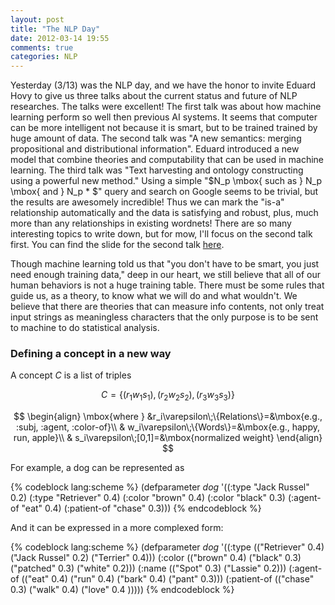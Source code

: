 ```yaml
---
layout: post
title: "The NLP Day"
date: 2012-03-14 19:55
comments: true
categories: NLP
---
```


Yesterday (3/13) was the NLP day, and we have the honor to invite Eduard Hovy to
give us three talks about the current status and future of NLP researches.
The talks were excellent! The first talk was about how machine learning perform
so well then previous AI systems. It seems that computer can be more intelligent
not because it is smart, but to be trained trained by huge amount of data. The
second talk was "A new semantics: merging propositional and distributional
information". Eduard introduced a new model that combine theories and
computability that can be used in machine learning. The third talk was "Text
harvesting and ontology constructing using a powerful new method." Using a
simple "$N_p \mbox{ such as } N_p \mbox{ and } N_p * $" query and search on Google
seems to be trivial, but the results are awesomely incredible! Thus we can mark
the "is-a" relationship automatically and the data is satisfying and robust,
plus, much more than any relationships in existing wordnets! There are so many
interesting topics to write down, but for mow, I'll focus on the second talk
first. You can find the slide for the second talk 
[here](http://projects.ict.usc.edu/rwt2011/presentations/hovy.pdf).

Though machine learning told us that "you don't have to be smart, you just need
enough training data," deep in our heart, we still believe that all of our human
behaviors is not a huge training table. There must be some rules that guide us,
as a theory, to know what we will do and what wouldn't. We believe that there
are theories that can measure info contents, not only treat input strings as
meaningless characters that the only purpose is to be sent to machine to do
statistical analysis.

### Defining a concept in a new way

A concept $C$ is a list of triples

$$
C=\left\{(r_1w_1s_1),(r_2w_2s_2),(r_3w_3s_3)\right\}
$$

$$
\begin{align}
\mbox{where } &r_i\varepsilon\;\{Relations\}=&\mbox{e.g., :subj, :agent, :color-of}\\
& w_i\varepsilon\;\{Words\}=&\mbox{e.g., happy, run, apple}\\
& s_i\varepsilon\;[0,1]=&\mbox{normalized weight}
\end{align}
$$

For example, a dog can be represented as

{% codeblock lang:scheme %}
(defparameter *dog*
  '((:type "Jack Russel" 0.2)
    (:type "Retriever" 0.4)
    (:color "brown" 0.4)
    (:color "black" 0.3)
    (:agent-of "eat" 0.4)
    (:patient-of "chase" 0.3)))
{% endcodeblock %}

And it can be expressed in a more complexed form:

{% codeblock lang:scheme %}
(defparameter *dog*
  '((:type (("Retriever" 0.4) ("Jack Russel" 0.2) ("Terrier" 0.4)))
    (:color (("brown" 0.4) ("black" 0.3) ("patched" 0.3) ("white" 0.2)))
    (:name (("Spot" 0.3) ("Lassie" 0.2)))
    (:agent-of (("eat" 0.4) ("run" 0.4) ("bark" 0.4) ("pant" 0.3)))
    (:patient-of (("chase" 0.3) ("walk" 0.4) ("love" 0.4 )))))
{% endcodeblock %}
